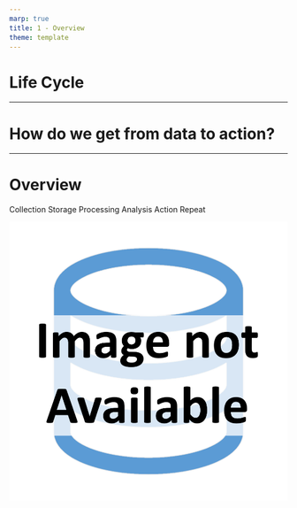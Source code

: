 ```yaml
---
marp: true
title: 1 - Overview
theme: template
---
```


<!-- _class: title-slide -->

# Life Cycle

<!--
Welcome back to this introductory course on data for data science.

I'm Matthew Renze, data science consultant, author, and public speaker.

In this module, we'll learn about the life cycle of data -- the journey of data as we move from data collection to action.
-->

---

<!-- _class: title-only -->

# How do we get from data to action?

<!--
How do we get from data collection to action in data science?

What does the journey of data look through these various stages?

And what are the tools and methods involved in this process?
-->

---

<!-- _class: title-two-content-left-center -->

# Overview

Collection
Storage
Processing
Analysis
Action
Repeat

![image An icon containing three arrows in a circle chasing each other (like the recycle symbol), in a minimalist style](images/placeholder.png)

<!--
To answer these questions, we're going to follow the journey of data from data collection to action.

First, we'll learn about data collection and how we record observations of our world.

Next, we'll learn about data storage, and the various types of data repositories we encounter.

Then, we'll learn about data processing, and steps we perform to prepare our data for analysis.

Next, we'll learn about data analysis, and the many tools we can use to analyze data.

Then, we'll learn about taking action based on the results of our analysis.

Finally, we'll learn about how we repeat this process, using feedback as our guide, to optimize over time.
-->
